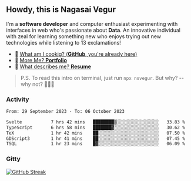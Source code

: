 
## Howdy, this is Nagasai Vegur

I'm a **software developer** and computer enthusiast experimenting with interfaces in web who's passionate about **Data**. An innovative individual with zeal for learning something new who enjoys trying out new technologies while listening to 13 exclamations!

- 🍔 [What am I cookig? (**GitHub**, you're already here)](https://github.com/NSVEGUR)
- 👻 [More Me? **Portfolio**](https://nsvegur.me/)
- 🔭 [What describes me? **Resume**](https://nsvegur.me/resume)

> P.S. To read this intro on terminal, just run `npx nsvegur`. But why? -- why not? 🤷🏻‍♂️

### Activity

<!--START_SECTION:waka-->

```txt
From: 29 September 2023 - To: 06 October 2023

Svelte           7 hrs 42 mins   ████████▒░░░░░░░░░░░░░░░░   33.83 %
TypeScript       6 hrs 58 mins   ███████▓░░░░░░░░░░░░░░░░░   30.62 %
TeX              1 hr 42 mins    ██░░░░░░░░░░░░░░░░░░░░░░░   07.50 %
GDScript3        1 hr 41 mins    ██░░░░░░░░░░░░░░░░░░░░░░░   07.45 %
TSQL             1 hr 23 mins    █▓░░░░░░░░░░░░░░░░░░░░░░░   06.09 %
```

<!--END_SECTION:waka-->

### Gitty

[![GitHub Streak](http://github-profile-summary-cards.vercel.app/api/cards/profile-details?username=NSVEGUR&theme=github_dark)]('https://github.com/NSVEGUR')

